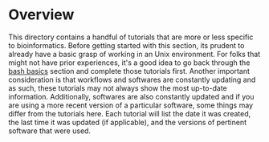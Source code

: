 # Overview #
This directory contains a handful of tutorials that are more or less specific to bioinformatics. Before getting started with this section, its prudent to already have a basic grasp of working in an Unix environment. For folks that might not have prior experiences, it's a good idea to go back through the [bash basics](../Bash_Basics) section and complete those tutorials first. Another important consideration is that workflows and softwares are constantly updating and as such, these tutorials may not always show the most up-to-date information. Additionally, softwares are also constantly updated and if you are using a more recent version of a particular software, some things may differ from the tutorials here. Each tutorial will list the date it was created, the last time it was updated (if applicable), and the versions of pertinent software that were used. 
